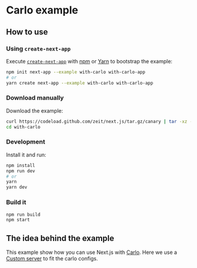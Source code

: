 # Carlo example

## How to use

### Using `create-next-app`

Execute [`create-next-app`](https://github.com/zeit/next.js/tree/canary/packages/create-next-app) with [npm](https://docs.npmjs.com/cli/init) or [Yarn](https://yarnpkg.com/lang/en/docs/cli/create/) to bootstrap the example:

```bash
npm init next-app --example with-carlo with-carlo-app
# or
yarn create next-app --example with-carlo with-carlo-app
```

### Download manually

Download the example:

```bash
curl https://codeload.github.com/zeit/next.js/tar.gz/canary | tar -xz --strip=2 next.js-canary/examples/with-carlo
cd with-carlo
```

### Development

Install it and run:

```bash
npm install
npm run dev
# or
yarn
yarn dev
```

### Build it

```bash
npm run build
npm start
```

## The idea behind the example

This example show how you can use Next.js with [Carlo](https://github.com/GoogleChromeLabs/carlo). Here we use a [Custom server](https://github.com/zeit/next.js/blob/canary/examples/custom-server/README.md) to fit the carlo configs.
